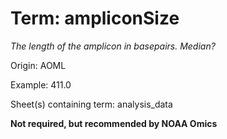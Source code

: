 # Term: ampliconSize

*The length of the amplicon in basepairs. Median?*

Origin: AOML

Example: 411.0

Sheet(s) containing term: analysis_data

**Not required, but recommended by NOAA Omics**
